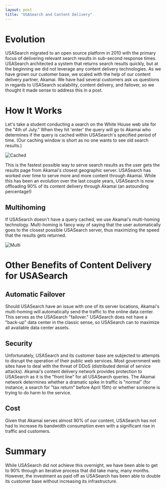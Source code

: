 ```yaml
---
layout: post
title: "USASearch and Content Delivery"
---
```


# Evolution 

USASearch migrated to an open source platform in 2010 with the primary focus of delivering relevant search results in sub-second response times. USASearch architected a system that returns search results quickly, but at the beginning we did not leverage any content delivery technologies. As we have grown our customer base, we scaled with the help of our content delivery partner, Akamai.  We have had several customers ask us questions in regards to USASearch scalability, content delivery, and failover, so we thought it made sense to address this in a post.

# How It Works

Let's take a student conducting a search on the White House web site for the "4th of July."  When they hit 'enter' the query will go to Akamai who determines if the query is cached within USASearch's specified period of time. (Our caching window is short as no one wants to see old search results.)

![Cached](http://f22818b4dfc10241d8a3-f1564c64756a8cfee25b6b19953b1d23.r31.cf2.rackcdn.com/cdn-cached.png "Cached")

This is the fastest possible way to serve search results as the user gets the results page from Akamai's closest geographic server. USASearch has worked over time to serve more and more content through Akamai. While this has been an evolution over the last couple years, USASearch is now offloading 90% of its content delivery through Akamai (an astounding percentage!)

## Multihoming

If USASearch doesn't have a query cached, we use Akamai's multi-homing technology. Multi-homing is fancy way of saying that the user automatically goes to the closest possible USASearch server, thus maximizing the speed that the results gets returned.

![Multi](http://f22818b4dfc10241d8a3-f1564c64756a8cfee25b6b19953b1d23.r31.cf2.rackcdn.com/cdn-multi.png "Multi")

# Other Benefits of Content Delivery for USASearch

## Automatic Failover

Should USASearch have an issue with one of its server locations, Akamai's multi-homing  will automatically send the traffic to the online data center. This serves as the USASearch "failover." USASearch does not have a "back-up" data center in the classic sense, so USASearch can to maximize all available data center assets.

## Security

Unfortunately, USASearch and its customer base are subjected to attempts to disrupt the operation of their public web services. Most government web sites have to deal with the threat of DDoS (distributed denial of service attacks). Akamai's content delivery network provides protection to USASearch as it is the "front line" for all USASearch queries. The Akamai network determines whether a dramatic spike in traffic is "normal" (for instance, a search for "tax return" before April 15th) or whether someone is trying to do harm to the service.

## Cost

Given that Akamai serves almost 90% of our content, USASearch has not had to increase its bandwidth consumption even with a significant rise in traffic and customers. 

# Summary

While USASearch did not achieve this overnight, we have been able to get to 90% through an iterative process that did take many, many months. However, the investment as paid off as USASearch has been able to double its customer base without increasing its infrastructure.
